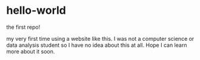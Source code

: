 hello-world
===========

the first repo!

my very first time using a website like this. I was not a computer science or data analysis student so I have no idea about this at all. Hope I can learn more about it soon.

